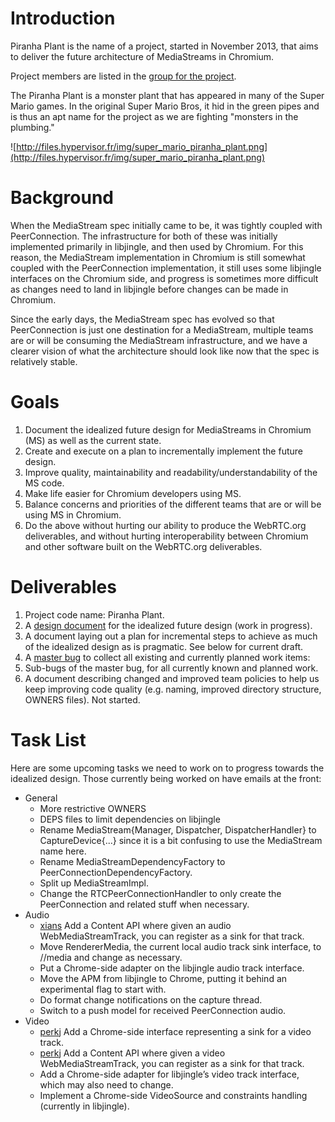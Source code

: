 # Introduction

Piranha Plant is the name of a project, started in November 2013, that aims to deliver the future architecture of MediaStreams in Chromium.

Project members are listed in the [group for the project](https://groups.google.com/a/chromium.org/forum/#!members/piranha-plant).

The Piranha Plant is a monster plant that has appeared in many of the Super Mario games. In the original Super Mario Bros, it hid in the green pipes and is thus an apt name for the project as we are fighting "monsters in the plumbing."

![http://files.hypervisor.fr/img/super_mario_piranha_plant.png](http://files.hypervisor.fr/img/super_mario_piranha_plant.png)

# Background

When the MediaStream spec initially came to be, it was tightly coupled with PeerConnection. The infrastructure for both of these was initially implemented primarily in libjingle, and then used by Chromium. For this reason, the MediaStream implementation in Chromium is still somewhat coupled with the PeerConnection implementation, it still uses some libjingle interfaces on the Chromium side, and progress is sometimes more difficult as changes need to land in libjingle before changes can be made in Chromium.

Since the early days, the MediaStream spec has evolved so that PeerConnection is just one destination for a MediaStream, multiple teams are or will be consuming the MediaStream infrastructure, and we have a clearer vision of what the architecture should look like now that the spec is relatively stable.

# Goals
  1. Document the idealized future design for MediaStreams in Chromium (MS) as well as the current state.
  1. Create and execute on a plan to incrementally implement the future design.
  1. Improve quality, maintainability and readability/understandability of the MS code.
  1. Make life easier for Chromium developers using MS.
  1. Balance concerns and priorities of the different teams that are or will be using MS in Chromium.
  1. Do the above without hurting our ability to produce the WebRTC.org deliverables, and without hurting interoperability between Chromium and other software built on the WebRTC.org deliverables.

# Deliverables

  1. Project code name: Piranha Plant.
  1. A [design document](http://www.chromium.org/developers/design-documents/idealized-mediastream-design) for the idealized future design (work in progress).
  1. A document laying out a plan for incremental steps to achieve as much of the idealized design as is pragmatic. See below for current draft.
  1. A [master bug](http://crbug.com/323223) to collect all existing and currently planned work items:
  1. Sub-bugs of the master bug, for all currently known and planned work.
  1. A document describing changed and improved team policies to help us keep improving code quality (e.g. naming, improved directory structure, OWNERS files). Not started.

# Task List
Here are some upcoming tasks we need to work on to progress towards the idealized design. Those currently being worked on have emails at the front:
  * General
    * More restrictive OWNERS
    * DEPS files to limit dependencies on libjingle
    * Rename MediaStream{Manager, Dispatcher, DispatcherHandler} to CaptureDevice{...} since it is a bit confusing to use the MediaStream name here.
    * Rename MediaStreamDependencyFactory to PeerConnectionDependencyFactory.
    * Split up MediaStreamImpl.
    * Change the RTCPeerConnectionHandler to only create the PeerConnection and related stuff when necessary.
  * Audio
    * [xians](xians.md) Add a Content API where given an audio WebMediaStreamTrack, you can register as a sink for that track.
    * Move RendererMedia, the current local audio track sink interface, to //media and change as necessary.
    * Put a Chrome-side adapter on the libjingle audio track interface.
    * Move the APM from libjingle to Chrome, putting it behind an experimental flag to start with.
    * Do format change notifications on the capture thread.
    * Switch to a push model for received PeerConnection audio.
  * Video
    * [perkj](perkj.md) Add a Chrome-side interface representing a sink for a video track.
    * [perkj](perkj.md) Add a Content API where given a video WebMediaStreamTrack, you can register as a sink for that track.
    * Add a Chrome-side adapter for libjingle’s video track interface, which may also need to change.
    * Implement a Chrome-side VideoSource and constraints handling (currently in libjingle).